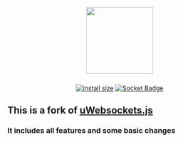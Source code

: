 <div align="center">

  [<img src="https://img.rjansen.de/rjweb/uws.png" style="padding-bottom:10px;" height="150">](https://www.npmjs.com/package/@rjweb/uws)
  
  [![install size](https://packagephobia.com/badge?p=rjweb-server)](https://packagephobia.com/result?p=@rjweb/uws)
  [![Socket Badge](https://socket.dev/api/badge/npm/package/@rjweb/uws)](https://socket.dev/npm/package/@rjweb/uws)

</div>

## This is a fork of [uWebsockets.js](https://github.com/uNetworking/uWebSockets.js)
### It includes all features and some basic changes
